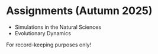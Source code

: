 # Assignments (Autumn 2025)

- Simulations in the Natural Sciences
- Evolutionary Dynamics

For record-keeping purposes only! 
